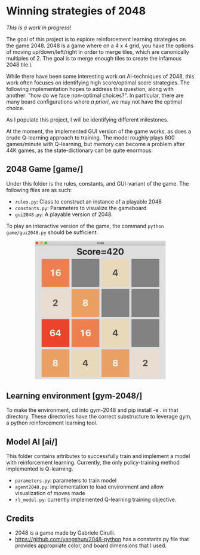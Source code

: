 # Winning strategies of 2048

*This is a work in progress!*

The goal of this project is to explore reinforcement learning strategies on the game 2048. 2048 is a game where on a 4 x 4 grid, you have the options of moving up/down/left/right in order to merge tiles, which are canonically multiples of 2. The goal is to merge enough tiles to create the infamous 2048 tile.\\

While there have been some interesting work on AI-techniques of 2048, this work often focuses on identifying high score/optimal score strategies. The following implementation hopes to address this question, along with another: "how do we face non-optimal choices?". In particular, there are many board configurations where *a priori*, we may not have the optimal choice. 

As I populate this project, I will be identifying different milestones.

At the moment, the implemented GUI version of the game works, as does a crude Q-learning approach to training. The model roughly plays 600 games/minute with Q-learning, but memory can become a problem after 44K games, as the state-dictionary can be quite enormous. 

## 2048 Game [game/]

Under this folder is the rules, constants, and GUI-variant of the game. The following files are as such:
+ ```rules.py```: Class to construct an instance of a playable 2048
+ ```constants.py```: Parameters to visualize the gameboard
+ ```gui2048.py```: A playable version of 2048.

To play an interactive version of the game, the command ```python game/gui2048.py``` should be sufficient. 

<p align="center">
  <img src="./game/gameboard.png" width="350" title="Example Grid">
</p>


## Learning environment [gym-2048/]
To make the environment, cd into gym-2048 and pip install -e . in that directory.
These directories have the correct substructure to leverage gym, a python reinforcement learning tool. 

## Model AI [ai/]
This folder contains attributes to successfully train and implement a model with reinforcement learning. Currently, the only policy-training method implemented is Q-learning.
+ ```parameters.py```: parameters to train model
+ ```agent2048.py```: implementation to load environment and allow visualization of moves made
+ ```rl_model.py```: currently implemented Q-learning training objective.


## Credits
+ 2048 is a game made by Gabriele Cirulli. 
+ https://github.com/yangshun/2048-python has a constants.py file that provides appropriate color, and board dimensions that I used.